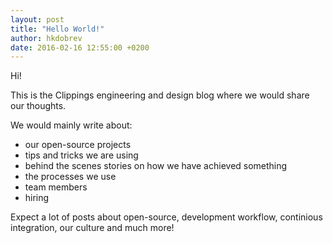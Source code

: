 ```yaml
---
layout: post
title: "Hello World!"
author: hkdobrev
date: 2016-02-16 12:55:00 +0200
---
```


Hi!

This is the Clippings engineering and design blog
where we would share our thoughts.

We would mainly write about:

- our open-source projects
- tips and tricks we are using
- behind the scenes stories on how we have achieved something
- the processes we use
- team members
- hiring

Expect a lot of posts about open-source, development workflow, continious
integration, our culture and much more!
